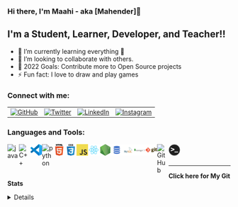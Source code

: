 ### Hi there, I'm Maahi - aka  [Mahender]👋 

## I'm a Student, Learner, Developer, and Teacher!!

- 🌱 I’m currently learning everything 🤣
- 👯 I’m looking to collaborate with others.
- 🥅 2022 Goals: Contribute more to Open Source projects
- ⚡ Fun fact: I love to draw and play games

### Connect with me:
<table>
  <tr>
     <td><a href="https://github.com/Maahi10001"><img src="https://img.shields.io/github/followers/Maahi10001.svg?label=GitHub&style=social" alt="GitHub"></a></td>
    <td><a href="https://twitter.com/Maahi_10001"><img src="https://img.shields.io/twitter/follow/Maahi_10001?label=Twitter&style=social" alt="Twitter"></a></td>
    <td><a href="https://www.linkedin.com/in/thanda-mahender-goud-77931b214/"><img src="https://img.shields.io/badge/LinkedIn--_.svg?style=social&logo=linkedin" alt="LinkedIn"></a></td>
    <td><a href="https://www.instagram.com/maahi_10001/"><img src="https://user-images.githubusercontent.com/80961448/159343749-0959e1d0-c127-46b2-9ad6-2a08e7d08268.png" alt="Instagram"></a></td>
  </tr>
</table>



### Languages and Tools:
<img align="left" alt="java" width="26px" src="https://user-images.githubusercontent.com/80961448/173420776-6dd8ddd8-5eb3-45b1-b7f8-ef064784d26d.jpg"/> 
<img align="left" alt="C++" width="26px" src="https://user-images.githubusercontent.com/80961448/159345040-2945f183-7705-4d1f-b2c3-61935f52f4d6.png" /> 
<img align="left" alt="Visual Studio Code" width="26px" src="https://raw.githubusercontent.com/github/explore/80688e429a7d4ef2fca1e82350fe8e3517d3494d/topics/visual-studio-code/visual-studio-code.png" /> 
<img align="left" alt="python" width="26px" src="https://user-images.githubusercontent.com/80961448/173420645-3bb0d201-4398-4f05-9fad-064eaf064323.jpeg"/> 
<img align="left" alt="HTML5" width="26px" src="https://raw.githubusercontent.com/github/explore/80688e429a7d4ef2fca1e82350fe8e3517d3494d/topics/html/html.png" />
<img align="left" alt="CSS3" width="26px" src="https://raw.githubusercontent.com/github/explore/80688e429a7d4ef2fca1e82350fe8e3517d3494d/topics/css/css.png" />
<img align="left" alt="JavaScript" width="26px" src="https://raw.githubusercontent.com/github/explore/80688e429a7d4ef2fca1e82350fe8e3517d3494d/topics/javascript/javascript.png" />
<img align="left" alt="React" width="26px" src="https://raw.githubusercontent.com/github/explore/80688e429a7d4ef2fca1e82350fe8e3517d3494d/topics/react/react.png" />
<img align="left" alt="Node.js" width="26px" src="https://raw.githubusercontent.com/github/explore/80688e429a7d4ef2fca1e82350fe8e3517d3494d/topics/nodejs/nodejs.png" />
<img align="left" alt="SQL" width="26px" src="https://raw.githubusercontent.com/github/explore/80688e429a7d4ef2fca1e82350fe8e3517d3494d/topics/sql/sql.png" />
<img align="left" alt="MySQL" width="26px" src="https://raw.githubusercontent.com/github/explore/80688e429a7d4ef2fca1e82350fe8e3517d3494d/topics/mysql/mysql.png" />
<img align="left" alt="MongoDB" width="26px" src="https://raw.githubusercontent.com/github/explore/80688e429a7d4ef2fca1e82350fe8e3517d3494d/topics/mongodb/mongodb.png" /> 
<img align="left" alt="Git" width="26px" src="https://raw.githubusercontent.com/github/explore/80688e429a7d4ef2fca1e82350fe8e3517d3494d/topics/git/git.png" />
<img align="left" alt="GitHub" width="26px" src="https://user-images.githubusercontent.com/80961448/159344805-01b57621-7835-4825-8780-fa9eef4797d4.png" />
<img align="left" alt="Terminal" width="26px" src="https://raw.githubusercontent.com/github/explore/80688e429a7d4ef2fca1e82350fe8e3517d3494d/topics/terminal/terminal.png" />

<br />

<br />

---
<b>Click here for My Git Stats</b>
<details>

  ![Mahender's GitHub stats](https://github-readme-stats.vercel.app/api?username=Maahi10001&hide=contribs,prs)

</details>
